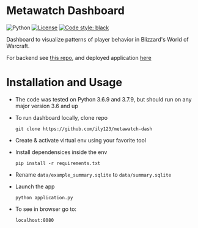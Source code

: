 # Metawatch Dashboard


![Python](https://img.shields.io/badge/python-3.6%7C3.7-blue.svg)
[![License](https://img.shields.io/badge/license-GPL3-blue.svg)](https://github.com/ily123/metawatch-dash/LICENSE)
[![Code style: black](https://img.shields.io/badge/code%20style-black-000000.svg)](https://github.com/psf/black)

Dashboard to visualize patterns of player behavior in Blizzard's World of Warcraft.

For backend see [this repo](https://github.com/ily123/metawatch), and deployed
application [here](https://bit.ly/35ZdAvD)

# Installation and Usage
* The code was tested on Python 3.6.9 and 3.7.9, but should run on any major version 3.6 and up

* To run dashboard locally, clone repo
    ```
    git clone https://github.com/ily123/metawatch-dash
    ```
* Create & activate virtual env using your favorite tool
* Install dependensices inside the env
    ```
    pip install -r requirements.txt
    ```
* Rename ```data/example_summary.sqlite``` to ```data/summary.sqlite```
* Launch the app
    ```
    python application.py
    ```
* To see in browser go to:
    ```
    localhost:8080
    ```


